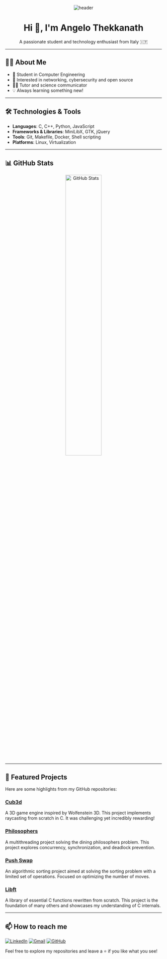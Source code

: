 <!-- HEADER ANIMATO -->
<p align="center">
  <img src="https://github.com/Yekanat/Readme_assets/blob/main/welcome.gif" alt="header" />
</p>

<h1 align="center">Hi 👋, I'm Angelo Thekkanath</h1>
<p align="center">A passionate student and technology enthusiast from Italy 🇮🇹</p>

---

## 👨‍💻 About Me
- 🤖 Student in Computer Engineering
- 🚀 Interested in networking, cybersecurity and open source
- 🧑‍🏫 Tutor and science communicator
- 💡 Always learning something new!

---

## 🛠 Technologies & Tools
- **Languages**: C, C++, Python, JavaScript
- **Frameworks & Libraries**: MiniLibX, GTK, jQuery
- **Tools**: Git, Makefile, Docker, Shell scripting
- **Platforms**: Linux, Virtualization

---

## 📊 GitHub Stats

<div align="center">
  <img src="https://github-readme-stats.vercel.app/api?username=Yekanat&show_icons=true&theme=radical" alt="GitHub Stats" width="48%" />
<!--  <img src="https://github-readme-streak-stats.herokuapp.com/?user=Yekanat&theme=radical" alt="GitHub Streak Stats" width="48%" /> -->
</div>

---

## 🎯 Featured Projects
Here are some highlights from my GitHub repositories:

### [Cub3d](https://github.com/Yekanat/cub3d)
A 3D game engine inspired by Wolfenstein 3D. This project implements raycasting from scratch in C. It was challenging yet incredibly rewarding!

### [Philosophers](https://github.com/Yekanat/philosophers)
A multithreading project solving the dining philosophers problem. This project explores concurrency, synchronization, and deadlock prevention.

### [Push Swap](https://github.com/Yekanat/push_swap)
An algorithmic sorting project aimed at solving the sorting problem with a limited set of operations. Focused on optimizing the number of moves.

### [Libft](https://github.com/Yekanat/libft)
A library of essential C functions rewritten from scratch. This project is the foundation of many others and showcases my understanding of C internals.

---

## 📫 How to reach me

[![LinkedIn](https://img.shields.io/badge/LinkedIn-blue?logo=linkedin)](https://www.linkedin.com/in/angelo-thekkanath-b2195b273)
[![Gmail](https://img.shields.io/badge/Gmail-red?logo=gmail)](mailto:angelothekkanath@gmail.com)
[![GitHub](https://img.shields.io/badge/GitHub-black?logo=github)](https://github.com/Yekanat)

Feel free to explore my repositories and leave a ⭐ if you like what you see!
